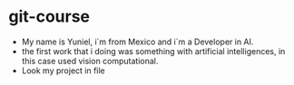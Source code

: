 # git-course 
* My name is Yuniel, i´m from Mexico and i´m a Developer in AI.
* the first work that i doing was something with artificial intelligences,
  in this case used vision computational.
* Look my project in file 

